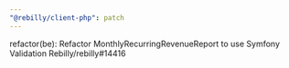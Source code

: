 ```yaml
---
"@rebilly/client-php": patch
---
```


refactor(be): Refactor MonthlyRecurringRevenueReport to use Symfony Validation Rebilly/rebilly#14416
